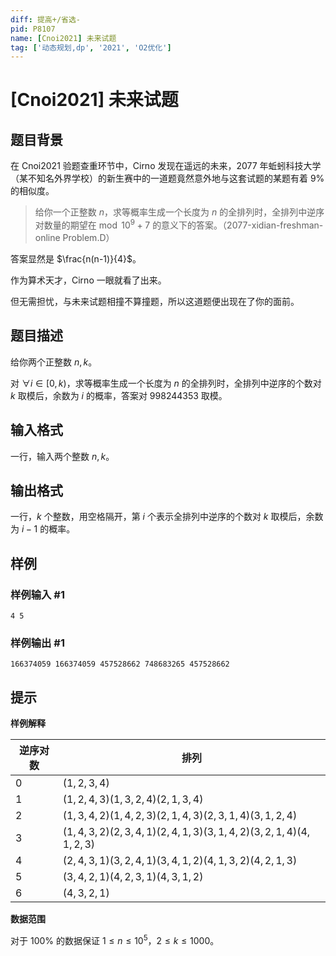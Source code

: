 ```yaml
---
diff: 提高+/省选-
pid: P8107
name: [Cnoi2021] 未来试题
tag: ['动态规划,dp', '2021', 'O2优化']
---
```

# [Cnoi2021] 未来试题
## 题目背景

在 Cnoi2021 验题查重环节中，Cirno 发现在遥远的未来，2077 年蚯蚓科技大学（某不知名外界学校）的新生赛中的一道题竟然意外地与这套试题的某题有着 $9\%$ 的相似度。

>给你一个正整数 $n$，求等概率生成一个长度为 $n$ 的全排列时，全排列中逆序对数量的期望在$\bmod 10^9+7$ 的意义下的答案。（2077-xidian-freshman-online Problem.D）

答案显然是 $\frac{n(n-1)}{4}$。

作为算术天才，Cirno 一眼就看了出来。

但无需担忧，与未来试题相撞不算撞题，所以这道题便出现在了你的面前。
## 题目描述

给你两个正整数 $n,k$。

对 $\forall i \in [0,k)$，求等概率生成一个长度为 $n$ 的全排列时，全排列中逆序的个数对 $k$ 取模后，余数为 $i$ 的概率，答案对 $998244353$ 取模。

## 输入格式

一行，输入两个整数 $n,k$。
## 输出格式

一行，$k$ 个整数，用空格隔开，第 $i$ 个表示全排列中逆序的个数对 $k$ 取模后，余数为 $i-1$ 的概率。
## 样例

### 样例输入 #1
```
4 5
```
### 样例输出 #1
```
166374059 166374059 457528662 748683265 457528662
```
## 提示



**样例解释**

|逆序对数|排列|
|-----|-----|
|0|$(1,2,3,4)$|
|1|$(1,2,4,3)(1,3,2,4)(2,1,3,4)$|
|2|$(1,3,4,2)(1,4,2,3)(2,1,4,3)(2,3,1,4)(3,1,2,4)$|
|3|$(1,4,3,2)(2,3,4,1)(2,4,1,3)(3,1,4,2)(3,2,1,4)(4,1,2,3)$|
|4|$(2,4,3,1)(3,2,4,1)(3,4,1,2)(4,1,3,2)(4,2,1,3)$|
|5|$(3,4,2,1)(4,2,3,1)(4,3,1,2)$|
|6|$(4,3,2,1)$|

**数据范围**

对于 $100\%$ 的数据保证 $1\le n\le 10^5$，$2\le k\le1000$。

